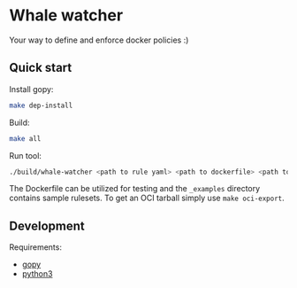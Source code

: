 # Whale watcher

Your way to define and enforce docker policies :)

## Quick start

Install gopy:

```sh
make dep-install
```

Build:

```sh
make all
```

Run tool: 
```sh
./build/whale-watcher <path to rule yaml> <path to dockerfile> <path to oci tarball>
```

The Dockerfile can be utilized for testing and the `_examples` directory contains sample rulesets.
To get an OCI tarball simply use `make oci-export`.

## Development

Requirements:

- [gopy](https://github.com/go-python/gopy/tree/master)
- [python3](https://www.python.org)
